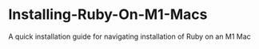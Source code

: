 # Installing-Ruby-On-M1-Macs
A quick installation guide for navigating installation of Ruby on an M1 Mac
